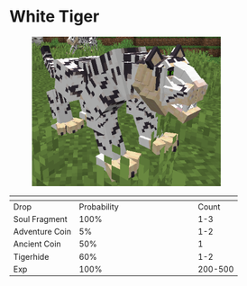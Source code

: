 # White Tiger

<figure><img src="../../../../.gitbook/assets/image (7).png" alt="" width="335"><figcaption></figcaption></figure>

<table data-header-hidden><thead><tr><th></th><th width="197"></th><th></th></tr></thead><tbody><tr><td>Drop</td><td>Probability</td><td>Count</td></tr><tr><td>Soul Fragment</td><td>100%</td><td>1-3</td></tr><tr><td>Adventure Coin</td><td>5%</td><td>1-2</td></tr><tr><td>Ancient Coin</td><td>50%</td><td>1</td></tr><tr><td>Tigerhide</td><td>60%</td><td>1-2</td></tr><tr><td>Exp</td><td>100%</td><td>200-500</td></tr></tbody></table>
